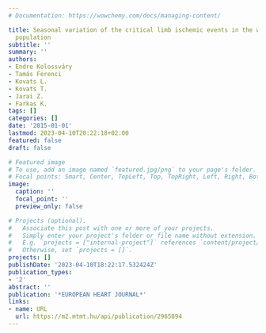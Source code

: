 ```yaml
---
# Documentation: https://wowchemy.com/docs/managing-content/

title: Seasonal variation of the critical limb ischemic events in the whole Hungarian
  population
subtitle: ''
summary: ''
authors:
- Endre Kolossváry
- Tamás Ferenci
- Kovats L.
- Kovats T.
- Jarai Z.
- Farkas K.
tags: []
categories: []
date: '2015-01-01'
lastmod: 2023-04-10T20:22:18+02:00
featured: false
draft: false

# Featured image
# To use, add an image named `featured.jpg/png` to your page's folder.
# Focal points: Smart, Center, TopLeft, Top, TopRight, Left, Right, BottomLeft, Bottom, BottomRight.
image:
  caption: ''
  focal_point: ''
  preview_only: false

# Projects (optional).
#   Associate this post with one or more of your projects.
#   Simply enter your project's folder or file name without extension.
#   E.g. `projects = ["internal-project"]` references `content/project/deep-learning/index.md`.
#   Otherwise, set `projects = []`.
projects: []
publishDate: '2023-04-10T18:22:17.532424Z'
publication_types:
- '2'
abstract: ''
publication: '*EUROPEAN HEART JOURNAL*'
links:
- name: URL
  url: https://m2.mtmt.hu/api/publication/2965894
---
```

